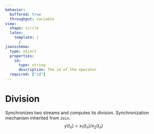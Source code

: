 ```yaml
---
behavior:
  buffered: true
  throughput: variable
view:
  shape: circle
  latex:
    template: |
      /
jsonschema:
  type: object
  properties:
    id:
      type: string
      description: The id of the operator
  required: ["id"]
---
```


# Division

Synchronizes two streams and computes its division. Synchronization mechanism inherited from `Join`.
    $$y(t_n)=x_1(t_n) / x_2(t_n)$$
